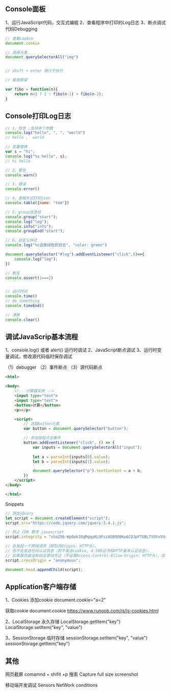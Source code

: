 ## Console面板
1、运行JavaScript代码，交互式编程
2、查看程序中打印的Log日志
3、断点调试代码Debugging

```js
// 查看cookie
document.cookie

// 选择元素
document.querySelectorAll("img")


// shift + enter 换行不执行

// 斐波那契

var fibo = function(n){
    return n<3 ? 1 : fibo(n-1) + fibo(n-2); 
}
```

## Console打印Log日志
```js
// 1、信息 ,支持多个参数
console.log("hello", ", ", "world")
// hello ,  world

// 变量替换
var s = "hi";
console.log("%s hello", s);
// hi hello

// 2、警告 
console.warn()

// 3、错误 
console.error()

// 4、表格形式打印json 
console.table({name: "tom"})

// 5、group信息组
console.group("start");
console.log("log");
console.info("info");
console.groupEnd("start");

// 6、自定义样式
console.log("%c这是绿色的日志", "color: green")

document.querySelector("#log").addEventListener("click",()=>{
    console.log("log");
})

// 断言
console.assert(1===2)


// 运行时间
console.time()
// do something
console.timeEnd()

// 清屏
console.clear()
```

## 调试JavaScrip基本流程
1、console.log() 或者 alert() 运行时调试
2、JavaScript断点调试
3、运行时变量调试，修改源代码临时保存调试

（1）debugger
（2）事件断点
（3）源代码断点

```html
<html>

<body>
    <!-- 计算器实例 -->
    <input type="text">
    <input type="text">
    <button>计算</button>
    <p></p>

    <script>
        // 选取button元素
        var button = document.querySelector("button");

        // 添加按钮点击事件
        button.addEventListener("click", () => {
            var inputs = document.querySelectorAll("input");
            
            let a = parseInt(inputs[0].value);
            let b = parseInt(inputs[1].value);

            document.querySelector("p").textContent = a + b;
        })
    </script>
</body>

</html>
```

Snippets
```js
// 添加jQuery
let script = document.createElement("script");
script.src="https://code.jquery.com/jquery-3.4.1.js";

// 防止 CDN 篡改 javascript
script.integrity = "sha256-WpOohJOqMqqyKL9FccASB9O0KwACQJpFTUBLTYOVvVU=";

// 会发起一个跨域请求（即包含Origin: HTTP头）。
// 但不会发送任何认证信息（即不发送cookie, X.509证书和HTTP基本认证信息）。
// 如果服务器没有给出源站凭证（不设置Access-Control-Allow-Origin: HTTP头），这张图片就会被污染并限制使用。 
script.crossOrigin = "anonymous";

document.head.appendChild(script);
```

## Application客户端存储
1、Cookies
添加cookie
document.cookie="a=2"

获取cookie
document.cookie
https://www.runoob.com/js/js-cookies.html

2、LocalStorage 永久存储
LocalStorage.getItem("key")
LocalStorage.setItem("key", "value")

3、SessionStorage 临时存储
sessionStorage.setItem("key", "value")
sessionStorage.getItem("key")


## 其他
网页截屏
comamnd + shifit +p
搜索 Capture full size screenshot

移动端开发调试
Sensors
NetWork conditions

